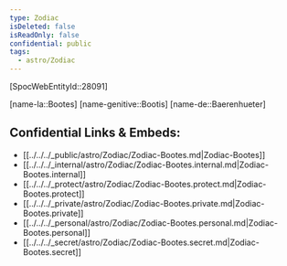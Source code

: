 ```yaml
---
type: Zodiac
isDeleted: false
isReadOnly: false
confidential: public
tags:
  - astro/Zodiac
---
```

[SpocWebEntityId::28091]



[name-la::Bootes]
[name-genitive::Bootis]
[name-de::Baerenhueter]


## Confidential Links & Embeds: 
- [[../../../_public/astro/Zodiac/Zodiac-Bootes.md|Zodiac-Bootes]] 
- [[../../../_internal/astro/Zodiac/Zodiac-Bootes.internal.md|Zodiac-Bootes.internal]] 
- [[../../../_protect/astro/Zodiac/Zodiac-Bootes.protect.md|Zodiac-Bootes.protect]] 
- [[../../../_private/astro/Zodiac/Zodiac-Bootes.private.md|Zodiac-Bootes.private]] 
- [[../../../_personal/astro/Zodiac/Zodiac-Bootes.personal.md|Zodiac-Bootes.personal]] 
- [[../../../_secret/astro/Zodiac/Zodiac-Bootes.secret.md|Zodiac-Bootes.secret]] 
